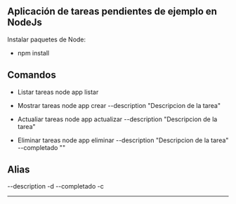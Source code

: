 ## Aplicación de tareas pendientes de ejemplo en NodeJs

Instalar paquetes de Node:

* npm install

## Comandos

* Listar tareas
node app listar

* Mostrar tareas
node app crear --description "Descripcion de la tarea"

* Actualiar tareas
node app actualizar --description "Descripcion de la tarea"

* Eliminar tareas
node app eliminar --description "Descripcion de la tarea" --completado ""

## Alias
--description -d
--completado -c

************************
